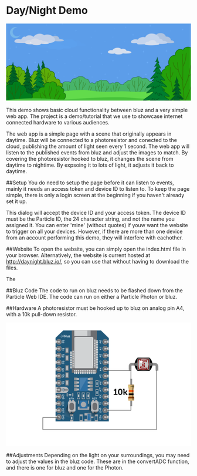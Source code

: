 <p align="center" >
<img src="http://bluz.io/static/img/logo.png" alt="" title="">
</p>

Day/Night Demo
==========

![alt tag](images/day_night.png)

This demo shows basic cloud functionality between bluz and a very simple web app. The project is a demo/tutorial that we use to showcase internet connected hardware to various audiences. 

The web app is a simple page with a scene that originally appears in daytime. Bluz will be connected to a photoresistor and conected to the cloud, publishing the amount of light seen every 1 second. The web app will listen to the published events from bluz and adjust the images to match. By covering the photoresistor hooked to bluz, it changes the scene from daytime to nightime. By expsoing it to lots of light, it adjusts it back to daytime.

##Setup
You do need to setup the page before it can listen to events, mainly it needs an access token and device ID to listen to. To keep the page simple, there is only a login screen at the beginning if you haven't already set it up.

This dialog will accept the device ID and your access token. The device ID must be the Particle ID, the 24 character string, and not the name you assigned it. You can enter 'mine' (without quotes) if youw want the website to trigger on all your devices. However, if there are more than one device from an account performing this demo, they will interfere with eachother.

##Website
To open the website, you can simply open the index.html file in your browser. Alternatively, the website is current hosted at http://daynight.bluz.io/, so you can use that without having to download the files.

The

##Bluz Code
The code to run on bluz needs to be flashed down from the Particle Web IDE. The code can run on either a Particle Photon or bluz.

##Hardware
A photoresistor must be hooked up to bluz on analog pin A4, with a 10k pull-down resistor.

![alt tag](images/schematic.png)

##Adjustments
Depending on the light on your surroundings, you may need to adjust the values in the bluz code. These are in the convertADC function, and there is one for bluz and one for the Photon.
